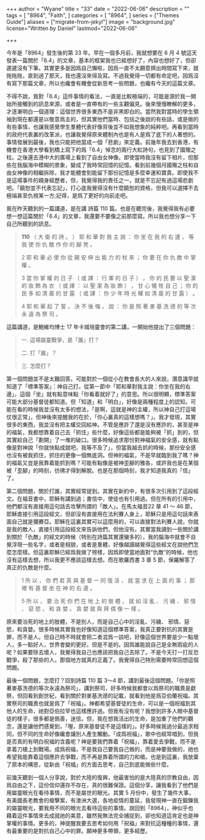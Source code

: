 +++
author = "Wyane"
title = "33"
date = "2022-06-06"
description = ""
tags = [
    "8964",
    "Faith",
]
categories = [
    "8964",
]
series = ["Themes Guide"]
aliases = ["migrate-from-jekyl"]
image = "background.jpg"
license="Written by Daniel"
lastmod="2022-06-06"

+++

  今年是「8964」發生後的第 33 年。早在一個多月前，我就想要在 6 月 4 號這天發表一篇關於「6.4」的文章，基本的框架我也已經想好了，內容也想好了，但卻遲遲沒有下筆。其實更多是因爲自己懶啦，因爲一直不太願意擠出時間寫下來，就拖拖拖，直到過了那天，我也還沒來得及寫。不過我覺得一切都有命定吧，因爲沒有寫下那篇文章，所以也纔會有機會從新思考一些問題，也纔有今天的這篇文章。

  不得不說，我對「6.4」這件事情的看法，一直是比較極端的，可能是源於我一開始所接觸到的訊息來源，或者是一直帶有的一些主觀偏見。後來慢慢瞭解的更多，才逐漸明白一個道理：這個世界很多東西不是非黑即白的。當然我對當時的學生領袖到現在都還是以敬意爲主的，但其實他們當時、包括之後說的有些話，或是做的有些事情，也讓我感覺學生羣體代表好像背後並不如我想象的純粹吧。再看到當時的政府代表裏的改革派，也讓我覺得原來體制內也是有人是爲了底下的人著想的。事情發展到最後，我也只能把他當成一個「悲劇」來定義。前幾年我去到香港，有機會在香港大學看到橋上寫下的爲「6.4」悼念的兩行大紅詩句，也見到了國殤之柱。之後還去港中大的廣場上看到了自由女神像。即使當時我沒有留下相片，但那些在我腦海中模糊的景象，變成了我時常回憶的記憶。看到前幾個月國殤之柱和自由女神像的相繼拆除，我才能體會到能留下那份記憶是多麼幸運和寶貴。即使我不是這場事件的親身經歷者，但，我覺得我的責任之一，就是不忘記有過這場悲劇吧。「饒恕並不代表忘記」，打心底我覺得沒有什麼饒恕的資格，但我可以選擇不去極端甚至仇視某一方;記得，是爲了更好的向前走吧。

  我在昨天聽到的一篇講道，是在講 詩篇 110 篇。也是在聽完後，我覺得我有必要想一想這篇關於「6.4」的文章，我還要不要像之前那麼寫。所以我也想分享一下自己所聽到的訊息。

>   **110** （ 大 衛 的 詩 。 ） 耶 和 華 對 我 主 說 ： 你 坐 在 我 的 右 邊 ， 等 我 使 你 仇 敵 作 你 的 腳 凳 。
>
> 2 耶 和 華 必 使 你 從 錫 安 伸 出 能 力 的 杖 來 ； 你 要 在 你 仇 敵 中 掌 權 。
>
> 3 當 你 掌 權 的 日 子 （ 或 譯 ： 行 軍 的 日 子 ） ， 你 的 民 要 以 聖 潔 的 妝 飾 為 衣 （ 或 譯 ： 以 聖 潔 為 妝 飾 ） ， 甘 心 犧 牲 自 己 ； 你 的 民 多 如 清 晨 的 甘 露 （ 或 譯 ： 你 少 年 時 光 耀 如 清 晨 的 甘 露 ） 。
>
> 4 耶 和 華 起 了 誓 ， 決 不 後 悔 ， 說 ： 你 是 照 著 麥 基 洗 德 的 等 次 永 遠 為 祭 司 。

  這篇講道，是鮑維均博士 17 年卡城培靈會的第二講，一開始他提出了三個問題：

> 一. 這場屬靈戰爭，是「誰」打？
>
> 二. 打「誰」？
>
> 三. 怎麼打？

  第一個問題並不是太難回答。可能對於一個從小在教會長大的人來說，潛意識早就知道了「標準答案」：神自己打。從第一節中「耶和華對我主說：你坐在我的右邊」，這個「坐」就有點意味點「你看着就好了」的意思。所以很明顯，標準答案可能大部分基督徒都知道。但「知道」和「明白」，好像是兩種程度上的認知。可能在看的時候我並沒有太多的想法，「是啊，這就是神的主權，所以神自己打這場仗很正常」，但神後來提醒我的在於，「你心裏真的這樣想嗎？」。我才發現，其實很多的東西，我並沒有把主權交回給神。不管是應許了還是沒有應許的，甚至是神的福氣，我都想靠着自己去「抓住」些什麼，好像這些都是能夠被「抓」到的，但其實給自己「劃開」了一堆的破口。很多時候追求那份對神福氣的安全感，就有點像是對神說「你就快點成就吧，我等不及了」，但當我越去抓的時候，那份安全感也沒有被我抓住，抓住的更像一個無底洞。但神的福氣，不是早就臨到我了嗎？神的福氣又豈是我靠着能抓到嗎？可能有點像是被神歪腳的雅各，或許我也是在某個被「歪腳」的時刻，彷彿才得到解脫。也是在那個時刻，我才知道我真的「信」了。

  第二個問題，關於打誰，其實經常提到。其實在新約中，有很多次引用到了這段經文。在福音書中，耶穌有講到過；書信中，使徒也有引用過。但在所有的引用中，他們都沒有直接用這句話去攻擊所謂的「敵人」。在馬太福音22 章 41 ～ 46 節，耶穌直接引用這段經文，但卻沒有直接用在法利賽人身上，耶穌只是用這句話來表面自己就是彌賽亞。耶穌在這裏其實可以這麼用的，可以直接對法利賽人說，你就是我的敵人，直接引用這段經文來告訴他們，但他沒有。其實當我讀到一些關於講到關於「仇敵」的經文的時候（特別在詩篇其實還蠻多的），我的腦海中就會不自覺浮現一些名字，或者是相貌，或者是羣體，好像越讀越覺得這些經文在說他們怎麼怎麼樣。但這裏耶穌已經爲我做了榜樣，因爲即使當祂面對“仇敵”的時候，他也沒有這樣去想，所以我更不應該這樣去想。而在歌羅西書 3 章 5 節，保羅解答了真正的仇敵是什麼。

> 1 所 以 ， 你 們 若 真 與 基 督 一 同 復 活 ， 就 當 求 在 上 面 的 事 ； 那 裡 有 基 督 坐 在 神 的 右 邊 。
>
> 5 所 以 ， 要 治 死 你 們 在 地 上 的 肢 體 ， 就 如 淫 亂 、 污 穢 、 邪 情 、 惡 慾 ， 和 貪 婪 。 貪 婪 就 與 拜 偶 像 一 樣 。

原來要治死的地上的肢體，不是別人，而是自己心中的淫亂、污穢、 邪情、惡慾，和貪婪。很多時候其實我也好像知道這個標準答案，我真正要對抗的其實是罪，而不是人。但自己時不時就會把二者混爲一談吧，好像這個世界要是少一點壞人，多一點好人，世界會變的更好。但是不是的。因爲誰能說自己是全無瑕疵的人呢？如果要除去壞人，我覺得我自己也應該把我自己去除了。不是今天打一打反恐戰爭，殺了那些的人，那個地方就真的正義了。我覺得自己特別需要時常回想這個問題。

  最後一個問題，怎麼打？回到詩篇 110 篇 3～4 節，講到最後這個問題。「你是照著麥基洗德的等次永遠為祭司」，講到祭司，好多時候我都會以爲祭司的職責是獻祭，但回看到創世紀，看到關於對麥基洗德的記載，就看到他是爲亞伯蘭祝福。其實祭司的職責也就是爲了「祝福」。神都希望基督徒的生命，可以是一個祝福到其他人的生命，祂對亞伯拉罕也這樣應許過。但我有沒有呢？我想到許多人眼中基督徒的樣子，很多都是僞善，迷信。但，我在想我活出的生命，是加重了他們的觀念，還是讓他們感覺到，「喔，原來基督徒不是這樣的」。好多時候我過分最追求相同，但不同的生命好像纔會讓別人產生觸動。「成爲祝福」，歌中也經常唱到，但我是否真的有明白祝福的含義呢？神是要我們靠着「祝福」，靠着愛去爭戰，而不是拿着刀槍上到戰場。成爲祝福，不是我自己要我自己做的，而是神要我做的，祂也希望我能靠着這個應許去爭戰，而不再是靠着所謂的刀和槍。也是到這裏，我放棄了原本的構思，從新由「祝福」的方面去思考，自己到底能做些什麼。

  前幾天聽到一個人分享說，對於大陸的復興，他最害怕的是大陸真的宗教自由，因爲自由之下，這份信仰還存不存在，真的很難保證。這個分享，讓我看到了他們是用屬靈眼光在看待事情，而不是屬世的眼光。其實 5 月份中，發生了幾件大事，有美國長老教會的槍擊案，有澳洲大選，各地疫情的蔓延，我發現神一直在鍛鍊我的屬靈眼光，要我用不同的眼光去看待這些的事情。說回到「8964」，神似乎也藉着這件事情來去成就祂的美意，雖然我無法完全捕捉到，卻也知道這肯定也是神掌權的事情。更多的，神提醒我要去思考如何用「祝福」來對抗這種種的事情，還有最重要的是對抗自己心中的罪。願神更多帶領，更多經歷。
